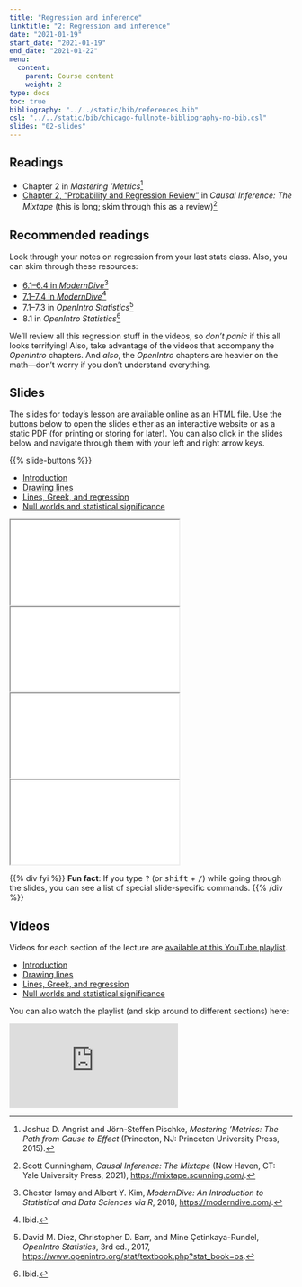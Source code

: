 ```yaml
---
title: "Regression and inference"
linktitle: "2: Regression and inference"
date: "2021-01-19"
start_date: "2021-01-19"
end_date: "2021-01-22"
menu:
  content:
    parent: Course content
    weight: 2
type: docs
toc: true
bibliography: "../../static/bib/references.bib"
csl: "../../static/bib/chicago-fullnote-bibliography-no-bib.csl"
slides: "02-slides"
---
```


## Readings

-   <i class="fas fa-book"></i> Chapter 2 in *Mastering ’Metrics*[^1]
-   <i class="fas fa-book"></i> [Chapter 2, “Probability and Regression Review”](https://mixtape.scunning.com/ch1.html) in *Causal Inference: The Mixtape* (this is long; skim through this as a review)[^2]

## Recommended readings

Look through your notes on regression from your last stats class. Also, you can skim through these resources:

-   <i class="fas fa-book"></i> [6.1–6.4 in *ModernDive*](https://moderndive.com/6-regression.html)[^3]
-   <i class="fas fa-book"></i> [7.1–7.4 in *ModernDive*](https://moderndive.com/7-multiple-regression.html)[^4]
-   <i class="fas fa-book"></i> 7.1–7.3 in *OpenIntro Statistics*[^5]
-   <i class="fas fa-book"></i> 8.1 in *OpenIntro Statistics*[^6]

We’ll review all this regression stuff in the videos, so *don’t panic* if this all looks terrifying! Also, take advantage of the videos that accompany the *OpenIntro* chapters. And *also*, the *OpenIntro* chapters are heavier on the math—don’t worry if you don’t understand everything.

## Slides

The slides for today’s lesson are available online as an HTML file. Use the buttons below to open the slides either as an interactive website or as a static PDF (for printing or storing for later). You can also click in the slides below and navigate through them with your left and right arrow keys.

{{% slide-buttons %}}

<ul class="nav nav-tabs" id="slide-tabs" role="tablist">
<li class="nav-item">
<a class="nav-link active" id="introduction-tab" data-toggle="tab" href="#introduction" role="tab" aria-controls="introduction" aria-selected="true">Introduction</a>
</li>
<li class="nav-item">
<a class="nav-link" id="drawing-lines-tab" data-toggle="tab" href="#drawing-lines" role="tab" aria-controls="drawing-lines" aria-selected="false">Drawing lines</a>
</li>
<li class="nav-item">
<a class="nav-link" id="lines-greek-and-regression-tab" data-toggle="tab" href="#lines-greek-and-regression" role="tab" aria-controls="lines-greek-and-regression" aria-selected="false">Lines, Greek, and regression</a>
</li>
<li class="nav-item">
<a class="nav-link" id="null-worlds-and-statistical-significance-tab" data-toggle="tab" href="#null-worlds-and-statistical-significance" role="tab" aria-controls="null-worlds-and-statistical-significance" aria-selected="false">Null worlds and statistical significance</a>
</li>
</ul>

<div id="slide-tabs" class="tab-content">

<div id="introduction" class="tab-pane fade show active" role="tabpanel" aria-labelledby="introduction-tab">

<div class="embed-responsive embed-responsive-16by9">

<iframe class="embed-responsive-item" src="/slides/02-slides.html#1">
</iframe>

</div>

</div>

<div id="drawing-lines" class="tab-pane fade" role="tabpanel" aria-labelledby="drawing-lines-tab">

<div class="embed-responsive embed-responsive-16by9">

<iframe class="embed-responsive-item" src="/slides/02-slides.html#drawing-lines">
</iframe>

</div>

</div>

<div id="lines-greek-and-regression" class="tab-pane fade" role="tabpanel" aria-labelledby="lines-greek-and-regression-tab">

<div class="embed-responsive embed-responsive-16by9">

<iframe class="embed-responsive-item" src="/slides/02-slides.html#lines-greek-regression">
</iframe>

</div>

</div>

<div id="null-worlds-and-statistical-significance" class="tab-pane fade" role="tabpanel" aria-labelledby="null-worlds-and-statistical-significance-tab">

<div class="embed-responsive embed-responsive-16by9">

<iframe class="embed-responsive-item" src="/slides/02-slides.html#significance">
</iframe>

</div>

</div>

</div>

{{% div fyi %}}
**Fun fact**: If you type <kbd>?</kbd> (or <kbd>shift</kbd> + <kbd>/</kbd>) while going through the slides, you can see a list of special slide-specific commands.
{{% /div %}}

## Videos

Videos for each section of the lecture are [available at this YouTube playlist](https://www.youtube.com/playlist?list=PLS6tnpTr39sERjvBbJGr9mpqvtiLVPzd4).

-   [Introduction](https://www.youtube.com/watch?v=S4OmWxc3h3Y&list=PLS6tnpTr39sERjvBbJGr9mpqvtiLVPzd4)
-   [Drawing lines](https://www.youtube.com/watch?v=DGbLEgL4g6Y&list=PLS6tnpTr39sERjvBbJGr9mpqvtiLVPzd4)
-   [Lines, Greek, and regression](https://www.youtube.com/watch?v=n-rV1TIoIgw&list=PLS6tnpTr39sERjvBbJGr9mpqvtiLVPzd4)
-   [Null worlds and statistical significance](https://www.youtube.com/watch?v=RYKsrTKWCR4&list=PLS6tnpTr39sERjvBbJGr9mpqvtiLVPzd4)

You can also watch the playlist (and skip around to different sections) here:

<div class="embed-responsive embed-responsive-16by9">

<iframe class="embed-responsive-item" src="https://www.youtube.com/embed/videoseries?list=PLS6tnpTr39sERjvBbJGr9mpqvtiLVPzd4" frameborder="0" allow="accelerometer; autoplay; encrypted-media; gyroscope; picture-in-picture" allowfullscreen>
</iframe>

</div>

[^1]: Joshua D. Angrist and Jörn-Steffen Pischke, *Mastering ’Metrics: The Path from Cause to Effect* (Princeton, NJ: Princeton University Press, 2015).

[^2]: Scott Cunningham, *Causal Inference: The Mixtape* (New Haven, CT: Yale University Press, 2021), <https://mixtape.scunning.com/>.

[^3]: Chester Ismay and Albert Y. Kim, *ModernDive: An Introduction to Statistical and Data Sciences via R*, 2018, <https://moderndive.com/>.

[^4]: Ibid.

[^5]: David M. Diez, Christopher D. Barr, and Mine Çetinkaya-Rundel, *OpenIntro Statistics*, 3rd ed., 2017, <https://www.openintro.org/stat/textbook.php?stat_book=os>.

[^6]: Ibid.
